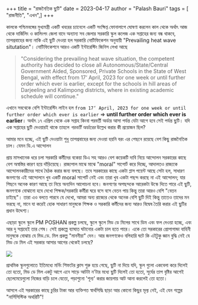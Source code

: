 +++
title = "রাজনৈতিক ছুটি"
date = 2023-04-17
author = "Palash Bauri"
tags = [ "রাজনীতি", "এখন",]
+++


কালকে পশ্চিমবঙ্গের মুখ্যমন্ত্রী একটি খবরের চ্যানেলে একটি সংক্ষিপ্ত ফোনালাপে
ঘোষণা করলেন কাল থেকে অর্থাৎ আজ থেকে দার্জিলিং ও কালিংপং জেলা
বাদে অন্যান্য সব জেলার সরকারি স্কুল কলেজ এক
সপ্তাহের জন্য বন্ধ থাকবে, তাপপ্রবাহের জন্য নাকি এই ছুটি দেওয়া হল
সরকারি নোটিফিকেশন অনুযায়ী "Prevailing heat wave situtation"।
নোটিফিকেশনে আরও একটি ইন্টারেস্টিং জিনিস লেখা আছে

> "Considering the prevailing heat wave situation, the competent authority has
decided to close all Autonomous/State/Central Government Aided, Sponsored,
Private Schools in the State of West Bengal, with effect from 17‘ April, 2023 for one
> week or until further order which ever is earlier, except for the schools in hill areas of
Darjeeling and Kalimpong districts, where in existing academic schedule will
continue."

এখানে সবথেকে বেশি ইন্টারেস্টিং লাইন হল `from 17‘ April, 2023 for one
week or until further order which ever is earlier` =>
**until further order which ever is earlier**। অর্থাৎ ১৭ এপ্রিল থেকে এক সপ্তাহ কিংবা পরবর্তী অর্ডার আসা পর্যন্ত যেটা আগে হবে সেই পর্যন্ত ছুটি। যদি এক সপ্তাহের ছুটি দেওয়ারই থাকে তাহলে *পরবর্তী অর্ডারের* উল্লেখ করার কী প্রয়োজন ছিল?

আমার মনে হচ্ছে, এই ছুটি দেওয়াটা শুধু তাপপ্রবাহের জন্য দেওয়া হয়নি বরং এর পেছনে রয়েছে বেশ কিছু রাজনৈতিক চাল। যেমন ডি.এ আন্দোলন

প্রায় মাসখানেক ধরে চলা সরকারি কর্মীদের বকেয়া ডিএ সহ আরও বেশ কয়েকটি দাবি নিয়ে আন্দোলন সরকারের কাছে বেশ অস্বস্তির কারণ
হয়ে দাঁড়িয়েছে। রাজ্যপাল মাঝে মাঝে "moral" সাপোর্ট করে দিচ্ছে, আদালতও রাজ্যকে আন্দোলনকারীদের সাথে বৈঠক করার জন্য বলছে।
তবে সরকারের কাছে একটা প্লাস পয়েন্ট আছে সেটা হল, সাধারণ জনগণের এই আন্দোলনে খুব একটি moral সাপোর্ট নেই এবং তারা খুব একটা পছন্দ করছে না এই আন্দোলন; যার পিছনে অনেক কারণ আছে তা নিয়ে অন্যদিন আলোচনা হবে। জনগণের অপছন্দকে আরেকটা উস্কে দিতে পারে এই ছুটি, জনগণকে বোঝানো হবে দেখো শিক্ষক/সরকারি কর্মীরা ঘরে বসে বসে বেতন পায় কিন্তু তারা আরও বেশি "বেতন চাইছে"। তারা এও বলতে পারবে যে দেখো, আমরা অন্য রাজ্যের থেকে অনেক বেশি ছুটি দিই কিন্তু তাতেও তাদের মন ভরছে না, মানে যা করেই হোক সাধারণ মানুষকে শিক্ষক ও সরকারি কর্মীদের জন্য আরও বিদ্বেষ তৈরি করার এই ছুটির প্রধান উদ্দেশ্য।

এছাড়া স্কুলে স্কুলে PM POSHAN প্রকল্প চলছে, স্কুলে স্কুলে মিড ডে মিলের সাথে ডিম এবং ফল দেওয়া হচ্ছে, এবং আর দু সপ্তাহেই তার শেষ। সেই প্রকল্পে ব্যাঘাত ঘটানোর একটা চাল হতে পারে। একে তো সরকারের প্রোপাগান্ডা বাহিনী মানুষকে বোঝায় যে মিড.ডে. মিল প্রকল্প "মাননীয়া" দেন। আর জনগণকেও বলিহারি ঘটে কি এইটুকু জ্ঞান বুদ্ধি নেই যে মিড ডে মিল এই সরকার আসার আগের থেকেই চলছে?

![](https://media.tenor.com/TSczWhAoUHQAAAAd/playing-puppets-odie.gif)

প্রাথমিক স্কুলগুলোতে ইতিমধ্যে মর্নিং শিফটের ক্লাস শুরু হয়ে গেছে, ছুটি না দিয়ে যদি, স্কুল গুলো একবেলা করে দিলেই তো হতো, মিড ডে মিল একটু আগে এনে সাড়ে আটটা ন'টার মধ্যে ছুটি দিলেই তো হতো, সূর্যের তাপ বৃষ্টির আগেই ছেলেমেয়েগুলো নিজের বাড়ি চলে যেতো, পড়াশুনো 'শূন্য' করার জায়গায় আট আনা করলেই তো হতো।

আসলে এই সরকারের কাছে চুরির টাকা আর ব্যক্তিগত স্বার্থসিদ্ধি ছাড়া আর কোনো কিছুর মূল্য নেই, এই যেন গল্পের "নার্সিসিস্টিক অথরিটি"!

